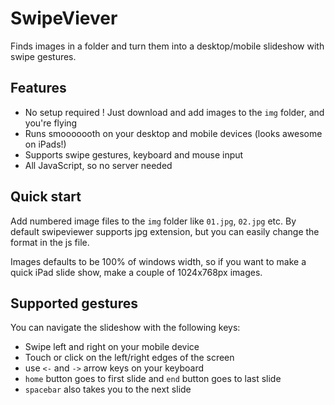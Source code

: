 # SwipeViever

Finds images in a folder and turn them into a desktop/mobile slideshow with swipe gestures.

## Features

* No setup required ! Just download and add images to the ```img``` folder, and you're flying
* Runs smooooooth on your desktop and mobile devices (looks awesome on iPads!)
* Supports swipe gestures, keyboard and mouse input
* All JavaScript, so no server needed

## Quick start

Add numbered image files to the ```img``` folder like ```01.jpg```, ```02.jpg``` etc. By default swipeviewer supports jpg extension, but you can easily change the format in the js file.

Images defaults to be 100% of windows width, so if you want to make a quick iPad slide show, make a couple of 1024x768px images.

## Supported gestures

You can navigate the slideshow with the following keys:

* Swipe left and right on your mobile device
* Touch or click on the left/right edges of the screen
* use ```<-``` and ```->``` arrow keys on your keyboard
* ```home``` button goes to first slide and ```end``` button goes to last slide
* ```spacebar``` also takes you to the next slide